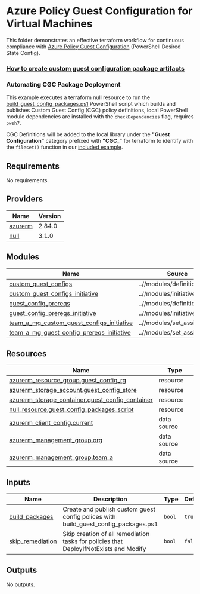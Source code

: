 # Azure Policy Guest Configuration for Virtual Machines

This folder demonstrates an effective terraform workflow for continuous compliance with [Azure Policy Guest Configuration](https://docs.microsoft.com/en-us/azure/governance/policy/concepts/guest-configuration) (PowerShell Desired State Config).

### [How to create custom guest configuration package artifacts](https://docs.microsoft.com/en-us/azure/governance/policy/how-to/guest-configuration-create)

### Automating CGC Package Deployment

This example executes a terraform null resource to run the [build_guest_config_packages.ps1](../scripts/build_guest_config_packages.ps1) PowerShell script which builds and publishes Custom Guest Config (CGC) policy definitions, local PowerShell module dependencies are installed with the `checkDependancies` flag, requires `pwsh7`.

CGC Definitions will be added to the local library under the **"Guest Configuration"** category prefixed with **"CGC_"** for terraform to identify with the `fileset()` function in our [included example](initiatives.tf#L41).


## Requirements

No requirements.

## Providers

| Name | Version |
|------|---------|
| <a name="provider_azurerm"></a> [azurerm](#provider\_azurerm) | 2.84.0 |
| <a name="provider_null"></a> [null](#provider\_null) | 3.1.0 |

## Modules

| Name | Source | Version |
|------|--------|---------|
| <a name="module_custom_guest_configs"></a> [custom\_guest\_configs](#module\_custom\_guest\_configs) | ..//modules/definition | n/a |
| <a name="module_custom_guest_configs_initiative"></a> [custom\_guest\_configs\_initiative](#module\_custom\_guest\_configs\_initiative) | ..//modules/initiative | n/a |
| <a name="module_guest_config_prereqs"></a> [guest\_config\_prereqs](#module\_guest\_config\_prereqs) | ..//modules/definition | n/a |
| <a name="module_guest_config_prereqs_initiative"></a> [guest\_config\_prereqs\_initiative](#module\_guest\_config\_prereqs\_initiative) | ..//modules/initiative | n/a |
| <a name="module_team_a_mg_custom_guest_configs_initiative"></a> [team\_a\_mg\_custom\_guest\_configs\_initiative](#module\_team\_a\_mg\_custom\_guest\_configs\_initiative) | ..//modules/set_assignment | n/a |
| <a name="module_team_a_mg_guest_config_prereqs_initiative"></a> [team\_a\_mg\_guest\_config\_prereqs\_initiative](#module\_team\_a\_mg\_guest\_config\_prereqs\_initiative) | ..//modules/set_assignment | n/a |

## Resources

| Name | Type |
|------|------|
| [azurerm_resource_group.guest_config_rg](https://registry.terraform.io/providers/hashicorp/azurerm/latest/docs/resources/resource_group) | resource |
| [azurerm_storage_account.guest_config_store](https://registry.terraform.io/providers/hashicorp/azurerm/latest/docs/resources/storage_account) | resource |
| [azurerm_storage_container.guest_config_container](https://registry.terraform.io/providers/hashicorp/azurerm/latest/docs/resources/storage_container) | resource |
| [null_resource.guest_config_packages_script](https://registry.terraform.io/providers/hashicorp/null/latest/docs/resources/resource) | resource |
| [azurerm_client_config.current](https://registry.terraform.io/providers/hashicorp/azurerm/latest/docs/data-sources/client_config) | data source |
| [azurerm_management_group.org](https://registry.terraform.io/providers/hashicorp/azurerm/latest/docs/data-sources/management_group) | data source |
| [azurerm_management_group.team_a](https://registry.terraform.io/providers/hashicorp/azurerm/latest/docs/data-sources/management_group) | data source |

## Inputs

| Name | Description | Type | Default | Required |
|------|-------------|------|---------|:--------:|
| <a name="input_build_packages"></a> [build\_packages](#input\_build\_packages) | Create and publish custom guest config polices with build\_guest\_config\_packages.ps1 | `bool` | `true` | no |
| <a name="input_skip_remediation"></a> [skip\_remediation](#input\_skip\_remediation) | Skip creation of all remediation tasks for policies that DeployIfNotExists and Modify | `bool` | `false` | no |

## Outputs

No outputs.
